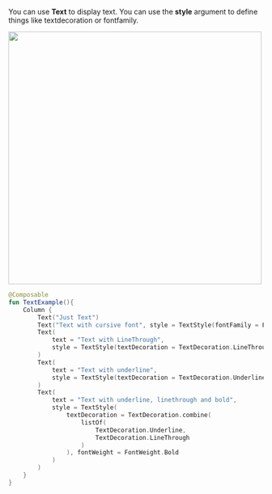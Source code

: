 You can use **Text** to display text. You can use the **style** argument to define things like textdecoration or fontfamily.

<p align="left">
  <img src ="../../images/TextExample.png" height=500 />
</p>

```kotlin
@Composable
fun TextExample(){
    Column {
        Text("Just Text")
        Text("Text with cursive font", style = TextStyle(fontFamily = FontFamily.Cursive))
        Text(
            text = "Text with LineThrough",
            style = TextStyle(textDecoration = TextDecoration.LineThrough)
        )
        Text(
            text = "Text with underline",
            style = TextStyle(textDecoration = TextDecoration.Underline)
        )
        Text(
            text = "Text with underline, linethrough and bold",
            style = TextStyle(
                textDecoration = TextDecoration.combine(
                    listOf(
                        TextDecoration.Underline,
                        TextDecoration.LineThrough
                    )
                ), fontWeight = FontWeight.Bold
            )
        )
    }
}
```